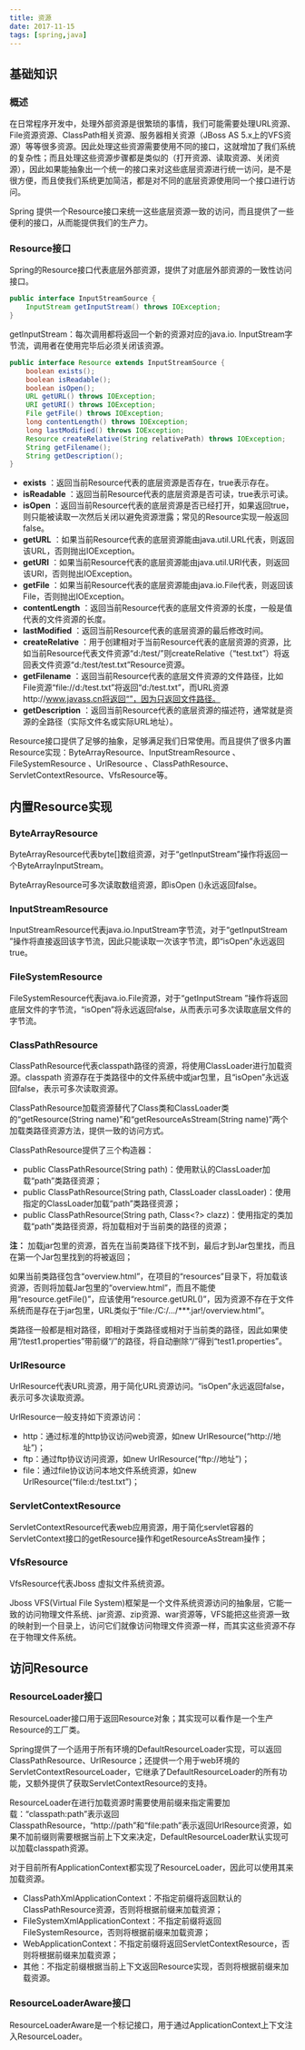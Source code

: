 ```yaml
---
title: 资源
date: 2017-11-15
tags: [spring,java]
---
```


## 基础知识

### 概述

在日常程序开发中，处理外部资源是很繁琐的事情，我们可能需要处理URL资源、File资源资源、ClassPath相关资源、服务器相关资源（JBoss AS 5.x上的VFS资源）等等很多资源。因此处理这些资源需要使用不同的接口，这就增加了我们系统的复杂性；而且处理这些资源步骤都是类似的（打开资源、读取资源、关闭资源），因此如果能抽象出一个统一的接口来对这些底层资源进行统一访问，是不是很方便，而且使我们系统更加简洁，都是对不同的底层资源使用同一个接口进行访问。

Spring 提供一个Resource接口来统一这些底层资源一致的访问，而且提供了一些便利的接口，从而能提供我们的生产力。

### Resource接口

Spring的Resource接口代表底层外部资源，提供了对底层外部资源的一致性访问接口。

```java
public interface InputStreamSource {
    InputStream getInputStream() throws IOException;
}
```

getInputStream：每次调用都将返回一个新的资源对应的java.io. InputStream字节流，调用者在使用完毕后必须关闭该资源。

```java
public interface Resource extends InputStreamSource {
    boolean exists();
    boolean isReadable();
    boolean isOpen();
    URL getURL() throws IOException;
    URI getURI() throws IOException;
    File getFile() throws IOException;
    long contentLength() throws IOException;
    long lastModified() throws IOException;
    Resource createRelative(String relativePath) throws IOException;
    String getFilename();
    String getDescription();
}
```

- **exists** ：返回当前Resource代表的底层资源是否存在，true表示存在。
- **isReadable** ：返回当前Resource代表的底层资源是否可读，true表示可读。
- **isOpen** ：返回当前Resource代表的底层资源是否已经打开，如果返回true，则只能被读取一次然后关闭以避免资源泄露；常见的Resource实现一般返回false。
- **getURL** ：如果当前Resource代表的底层资源能由java.util.URL代表，则返回该URL，否则抛出IOException。
- **getURI** ：如果当前Resource代表的底层资源能由java.util.URI代表，则返回该URI，否则抛出IOException。
- **getFile** ：如果当前Resource代表的底层资源能由java.io.File代表，则返回该File，否则抛出IOException。
- **contentLength** ：返回当前Resource代表的底层文件资源的长度，一般是值代表的文件资源的长度。
- **lastModified** ：返回当前Resource代表的底层资源的最后修改时间。
- **createRelative** ：用于创建相对于当前Resource代表的底层资源的资源，比如当前Resource代表文件资源“d:/test/”则createRelative（“test.txt”）将返回表文件资源“d:/test/test.txt”Resource资源。
- **getFilename** ：返回当前Resource代表的底层文件资源的文件路径，比如File资源“file://d:/test.txt”将返回“d:/test.txt”，而URL资源http://www.javass.cn将返回“”，因为只返回文件路径。
- **getDescription** ：返回当前Resource代表的底层资源的描述符，通常就是资源的全路径（实际文件名或实际URL地址）。

Resource接口提供了足够的抽象，足够满足我们日常使用。而且提供了很多内置Resource实现：ByteArrayResource、InputStreamResource 、FileSystemResource 、UrlResource 、ClassPathResource、ServletContextResource、VfsResource等。

## 内置Resource实现

### ByteArrayResource

ByteArrayResource代表byte[]数组资源，对于“getInputStream”操作将返回一个ByteArrayInputStream。

ByteArrayResource可多次读取数组资源，即isOpen ()永远返回false。

### InputStreamResource

InputStreamResource代表java.io.InputStream字节流，对于“getInputStream ”操作将直接返回该字节流，因此只能读取一次该字节流，即“isOpen”永远返回true。

### FileSystemResource

FileSystemResource代表java.io.File资源，对于“getInputStream ”操作将返回底层文件的字节流，“isOpen”将永远返回false，从而表示可多次读取底层文件的字节流。

### ClassPathResource

ClassPathResource代表classpath路径的资源，将使用ClassLoader进行加载资源。classpath 资源存在于类路径中的文件系统中或jar包里，且“isOpen”永远返回false，表示可多次读取资源。

ClassPathResource加载资源替代了Class类和ClassLoader类的“getResource(String name)”和“getResourceAsStream(String name)”两个加载类路径资源方法，提供一致的访问方式。

ClassPathResource提供了三个构造器：

- public ClassPathResource(String path)：使用默认的ClassLoader加载“path”类路径资源；
- public ClassPathResource(String path, ClassLoader classLoader)：使用指定的ClassLoader加载“path”类路径资源；
- public ClassPathResource(String path, Class<?> clazz)：使用指定的类加载“path”类路径资源，将加载相对于当前类的路径的资源；

**注：** 加载jar包里的资源，首先在当前类路径下找不到，最后才到Jar包里找，而且在第一个Jar包里找到的将被返回；

如果当前类路径包含“overview.html”，在项目的“resources”目录下，将加载该资源，否则将加载Jar包里的“overview.html”，而且不能使用“resource.getFile()”，应该使用“resource.getURL()”，因为资源不存在于文件系统而是存在于jar包里，URL类似于“file:/C:/.../***.jar!/overview.html”。

类路径一般都是相对路径，即相对于类路径或相对于当前类的路径，因此如果使用“/test1.properties”带前缀“/”的路径，将自动删除“/”得到“test1.properties”。

### UrlResource

UrlResource代表URL资源，用于简化URL资源访问。“isOpen”永远返回false，表示可多次读取资源。

UrlResource一般支持如下资源访问：

- http：通过标准的http协议访问web资源，如new UrlResource(“http://地址”)；
- ftp：通过ftp协议访问资源，如new UrlResource(“ftp://地址”)；
- file：通过file协议访问本地文件系统资源，如new UrlResource(“file:d:/test.txt”)；

### ServletContextResource

ServletContextResource代表web应用资源，用于简化servlet容器的ServletContext接口的getResource操作和getResourceAsStream操作；

### VfsResource

VfsResource代表Jboss 虚拟文件系统资源。

Jboss VFS(Virtual File System)框架是一个文件系统资源访问的抽象层，它能一致的访问物理文件系统、jar资源、zip资源、war资源等，VFS能把这些资源一致的映射到一个目录上，访问它们就像访问物理文件资源一样，而其实这些资源不存在于物理文件系统。

## 访问Resource

### ResourceLoader接口

ResourceLoader接口用于返回Resource对象；其实现可以看作是一个生产Resource的工厂类。

Spring提供了一个适用于所有环境的DefaultResourceLoader实现，可以返回ClassPathResource、UrlResource；还提供一个用于web环境的ServletContextResourceLoader，它继承了DefaultResourceLoader的所有功能，又额外提供了获取ServletContextResource的支持。

ResourceLoader在进行加载资源时需要使用前缀来指定需要加载：“classpath:path”表示返回ClasspathResource，“http://path”和“file:path”表示返回UrlResource资源，如果不加前缀则需要根据当前上下文来决定，DefaultResourceLoader默认实现可以加载classpath资源。

对于目前所有ApplicationContext都实现了ResourceLoader，因此可以使用其来加载资源。

- ClassPathXmlApplicationContext：不指定前缀将返回默认的ClassPathResource资源，否则将根据前缀来加载资源；
- FileSystemXmlApplicationContext：不指定前缀将返回FileSystemResource，否则将根据前缀来加载资源；
- WebApplicationContext：不指定前缀将返回ServletContextResource，否则将根据前缀来加载资源；
- 其他：不指定前缀根据当前上下文返回Resource实现，否则将根据前缀来加载资源。

### ResourceLoaderAware接口

ResourceLoaderAware是一个标记接口，用于通过ApplicationContext上下文注入ResourceLoader。